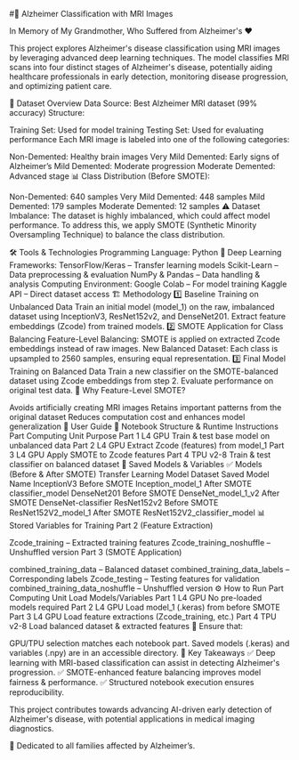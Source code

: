#🧠 Alzheimer Classification with MRI Images

In Memory of My Grandmother, Who Suffered from Alzheimer's ❤️

This project explores Alzheimer's disease classification using MRI images by leveraging advanced deep learning techniques. The model classifies MRI scans into four distinct stages of Alzheimer's disease, potentially aiding healthcare professionals in early detection, monitoring disease progression, and optimizing patient care.

📂 Dataset Overview
Data Source: Best Alzheimer MRI dataset (99% accuracy)
Structure:

Training Set: Used for model training
Testing Set: Used for evaluating performance
Each MRI image is labeled into one of the following categories:

Non-Demented: Healthy brain images
Very Mild Demented: Early signs of Alzheimer’s
Mild Demented: Moderate progression
Moderate Demented: Advanced stage
📊 Class Distribution (Before SMOTE):

Non-Demented: 640 samples
Very Mild Demented: 448 samples
Mild Demented: 179 samples
Moderate Demented: 12 samples
⚠️ Dataset Imbalance:
The dataset is highly imbalanced, which could affect model performance. To address this, we apply SMOTE (Synthetic Minority Oversampling Technique) to balance the class distribution.

🛠 Tools & Technologies
Programming Language: Python 🐍
Deep Learning Frameworks:
TensorFlow/Keras – Transfer learning models
Scikit-Learn – Data preprocessing & evaluation
NumPy & Pandas – Data handling & analysis
Computing Environment:
Google Colab – For model training
Kaggle API – Direct dataset access
🏗 Methodology
1️⃣ Baseline Training on Unbalanced Data
Train an initial model (model_1) on the raw, imbalanced dataset using InceptionV3, ResNet152v2, and DenseNet201.
Extract feature embeddings (Zcode) from trained models.
2️⃣ SMOTE Application for Class Balancing
Feature-Level Balancing: SMOTE is applied on extracted Zcode embeddings instead of raw images.
New Balanced Dataset: Each class is upsampled to 2560 samples, ensuring equal representation.
3️⃣ Final Model Training on Balanced Data
Train a new classifier on the SMOTE-balanced dataset using Zcode embeddings from step 2.
Evaluate performance on original test data.
📌 Why Feature-Level SMOTE?

Avoids artificially creating MRI images
Retains important patterns from the original dataset
Reduces computation cost and enhances model generalization
📖 User Guide
📌 Notebook Structure & Runtime Instructions
Part	Computing Unit	Purpose
Part 1	L4 GPU	Train & test base model on unbalanced data
Part 2	L4 GPU	Extract Zcode (features) from model_1
Part 3	L4 GPU	Apply SMOTE to Zcode features
Part 4	TPU v2-8	Train & test classifier on balanced dataset
📂 Saved Models & Variables
✅ Models (Before & After SMOTE)
Transfer Learning Model	Dataset	Saved Model Name
InceptionV3	Before SMOTE	Inception_model_1
After SMOTE	classifier_model
DenseNet201	Before SMOTE	DenseNet_model_1_v2
After SMOTE	DenseNet-classifier
ResNet152v2	Before SMOTE	ResNet152V2_model_1
After SMOTE	ResNet152V2_classifier_model
📊 Stored Variables for Training
Part 2 (Feature Extraction)

Zcode_training – Extracted training features
Zcode_training_noshuffle – Unshuffled version
Part 3 (SMOTE Application)

combined_training_data – Balanced dataset
combined_training_data_labels – Corresponding labels
Zcode_testing – Testing features for validation
combined_training_data_noshuffle – Unshuffled version
⚙️ How to Run
Part	Computing Unit	Load Models/Variables
Part 1	L4 GPU	No pre-loaded models required
Part 2	L4 GPU	Load model_1 (.keras) from before SMOTE
Part 3	L4 GPU	Load feature extractions (Zcode_training, etc.)
Part 4	TPU v2-8	Load balanced dataset & extracted features
📌 Ensure that:

GPU/TPU selection matches each notebook part.
Saved models (.keras) and variables (.npy) are in an accessible directory.
🎯 Key Takeaways
✅ Deep learning with MRI-based classification can assist in detecting Alzheimer's progression.
✅ SMOTE-enhanced feature balancing improves model fairness & performance.
✅ Structured notebook execution ensures reproducibility.

This project contributes towards advancing AI-driven early detection of Alzheimer's disease, with potential applications in medical imaging diagnostics.

💙 Dedicated to all families affected by Alzheimer’s.



